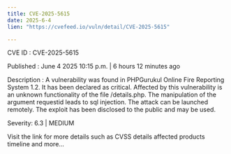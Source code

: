 ```yaml
---
title: CVE-2025-5615
date: 2025-6-4
lien: "https://cvefeed.io/vuln/detail/CVE-2025-5615"

---
```


CVE ID : CVE-2025-5615

Published :  June 4
2025
10:15 p.m. | 6 hours
12 minutes ago

Description : A vulnerability was found in PHPGurukul Online Fire Reporting System 1.2. It has been declared as critical. Affected by this vulnerability is an unknown functionality of the file /details.php. The manipulation of the argument requestid leads to sql injection. The attack can be launched remotely. The exploit has been disclosed to the public and may be used.

Severity: 6.3 | MEDIUM

Visit the link for more details
such as CVSS details
affected products
timeline
and more...

